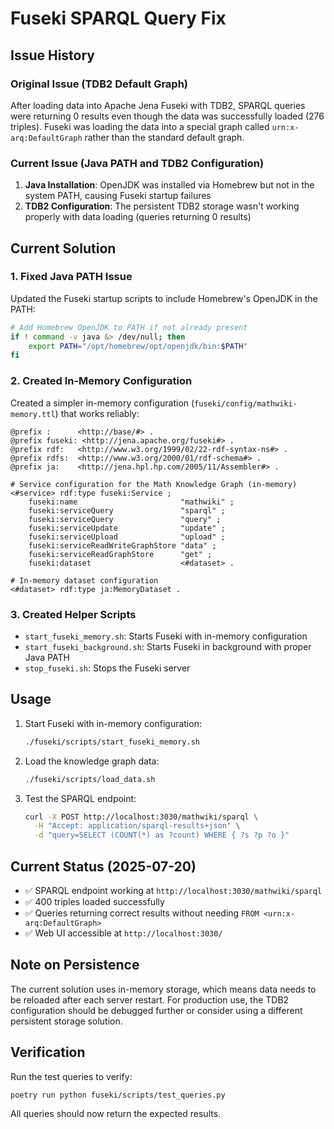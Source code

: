 # Fuseki SPARQL Query Fix

## Issue History

### Original Issue (TDB2 Default Graph)
After loading data into Apache Jena Fuseki with TDB2, SPARQL queries were returning 0 results even though the data was successfully loaded (276 triples). Fuseki was loading the data into a special graph called `urn:x-arq:DefaultGraph` rather than the standard default graph.

### Current Issue (Java PATH and TDB2 Configuration)
1. **Java Installation**: OpenJDK was installed via Homebrew but not in the system PATH, causing Fuseki startup failures
2. **TDB2 Configuration**: The persistent TDB2 storage wasn't working properly with data loading (queries returning 0 results)

## Current Solution

### 1. Fixed Java PATH Issue

Updated the Fuseki startup scripts to include Homebrew's OpenJDK in the PATH:

```bash
# Add Homebrew OpenJDK to PATH if not already present
if ! command -v java &> /dev/null; then
    export PATH="/opt/homebrew/opt/openjdk/bin:$PATH"
fi
```

### 2. Created In-Memory Configuration

Created a simpler in-memory configuration (`fuseki/config/mathwiki-memory.ttl`) that works reliably:

```turtle
@prefix :      <http://base/#> .
@prefix fuseki: <http://jena.apache.org/fuseki#> .
@prefix rdf:   <http://www.w3.org/1999/02/22-rdf-syntax-ns#> .
@prefix rdfs:  <http://www.w3.org/2000/01/rdf-schema#> .
@prefix ja:    <http://jena.hpl.hp.com/2005/11/Assembler#> .

# Service configuration for the Math Knowledge Graph (in-memory)
<#service> rdf:type fuseki:Service ;
    fuseki:name                       "mathwiki" ;
    fuseki:serviceQuery               "sparql" ;
    fuseki:serviceQuery               "query" ;
    fuseki:serviceUpdate              "update" ;
    fuseki:serviceUpload              "upload" ;
    fuseki:serviceReadWriteGraphStore "data" ;
    fuseki:serviceReadGraphStore      "get" ;
    fuseki:dataset                    <#dataset> .

# In-memory dataset configuration
<#dataset> rdf:type ja:MemoryDataset .
```

### 3. Created Helper Scripts

- `start_fuseki_memory.sh`: Starts Fuseki with in-memory configuration
- `start_fuseki_background.sh`: Starts Fuseki in background with proper Java PATH
- `stop_fuseki.sh`: Stops the Fuseki server

## Usage

1. Start Fuseki with in-memory configuration:
   ```bash
   ./fuseki/scripts/start_fuseki_memory.sh
   ```

2. Load the knowledge graph data:
   ```bash
   ./fuseki/scripts/load_data.sh
   ```

3. Test the SPARQL endpoint:
   ```bash
   curl -X POST http://localhost:3030/mathwiki/sparql \
     -H "Accept: application/sparql-results+json" \
     -d "query=SELECT (COUNT(*) as ?count) WHERE { ?s ?p ?o }"
   ```

## Current Status (2025-07-20)

- ✅ SPARQL endpoint working at `http://localhost:3030/mathwiki/sparql`
- ✅ 400 triples loaded successfully
- ✅ Queries returning correct results without needing `FROM <urn:x-arq:DefaultGraph>`
- ✅ Web UI accessible at `http://localhost:3030/`

## Note on Persistence

The current solution uses in-memory storage, which means data needs to be reloaded after each server restart. For production use, the TDB2 configuration should be debugged further or consider using a different persistent storage solution.

## Verification

Run the test queries to verify:
```bash
poetry run python fuseki/scripts/test_queries.py
```

All queries should now return the expected results.